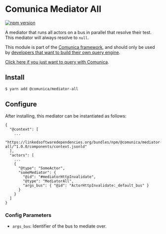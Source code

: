 # Comunica Mediator All

[![npm version](https://badge.fury.io/js/%40comunica%2Fmediator-all.svg)](https://www.npmjs.com/package/@comunica/mediator-all)

A mediator that runs all actors on a bus in parallel that resolve their test.
This mediator will always resolve to `null`.

This module is part of the [Comunica framework](https://github.com/comunica/comunica),
and should only be used by [developers that want to build their own query engine](https://comunica.dev/docs/modify/).

[Click here if you just want to query with Comunica](https://comunica.dev/docs/query/).

## Install

```bash
$ yarn add @comunica/mediator-all
```

## Configure

After installing, this mediator can be instantiated as follows:
```text
{
  "@context": [
    ...
    "https://linkedsoftwaredependencies.org/bundles/npm/@comunica/mediator-all/^1.0.0/components/context.jsonld"  
  ],
  "actors": [
    ...
    {
      "@type": "SomeActor",
      "someMediator": {
        "@id": "#mediatorHttpInvalidate",
        "@type": "MediatorAll",
        "args_bus": { "@id": "ActorHttpInvalidate:_default_bus" }
      }
    }
  ]
}
```

### Config Parameters

* `args_bus`: Identifier of the bus to mediate over.
